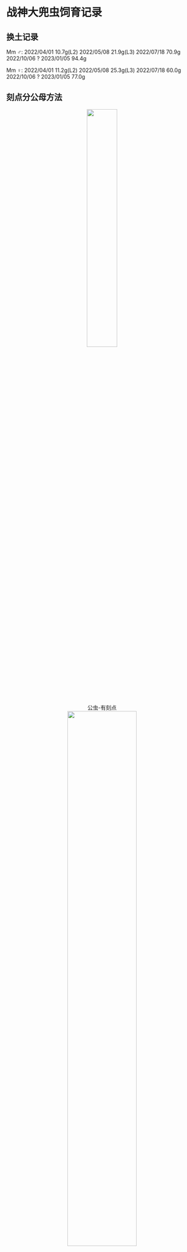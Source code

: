 # 战神大兜虫饲育记录

## 换土记录

Mm ♂:
2022/04/01 10.7g(L2)
2022/05/08 21.9g(L3)
2022/07/18 70.9g
2022/10/06 ?
2023/01/05 94.4g

Mm ♀:
2022/04/01 11.2g(L2)
2022/05/08 25.3g(L3)
2022/07/18 60.0g
2022/10/06 ?
2023/01/05 77.0g

## 刻点分公母方法

<div align=center><img width="40%" src=".pic/IMG_20220401_125629.jpg"/></div>

<div align="center">公虫-有刻点</div>  
  

<div align=center><img width="60%" src=".pic/IMG_20220508_131639.jpg"/></div>

<div align="center">母虫-无刻点</div>